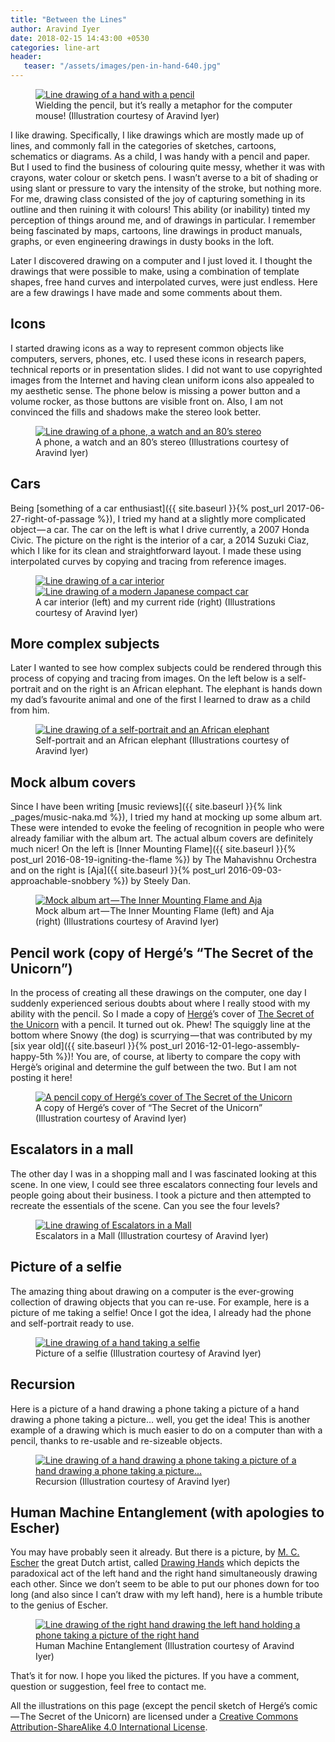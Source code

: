 ```yaml
---
title: "Between the Lines"
author: Aravind Iyer
date: 2018-02-15 14:43:00 +0530
categories: line-art
header:
   teaser: "/assets/images/pen-in-hand-640.jpg" 
---
```

<figure>
   <a href="/assets/images/pen-in-hand.jpg">
      <img src="/assets/images/pen-in-hand-640.jpg" alt="Line drawing of a hand with a pencil">
   </a>
   <figcaption>Wielding the pencil, but it’s really a metaphor for the computer mouse! (Illustration courtesy of Aravind Iyer)</figcaption>
</figure>

I like drawing. Specifically, I like drawings which are mostly made up of lines, and commonly fall in the categories of sketches, cartoons, schematics or diagrams. As a child, I was handy with a pencil and paper. But I used to find the business of colouring quite messy, whether it was with crayons, water colour or sketch pens. I wasn’t averse to a bit of shading or using slant or pressure to vary the intensity of the stroke, but nothing more. For me, drawing class consisted of the joy of capturing something in its outline and then ruining it with colours! This ability (or inability) tinted my perception of things around me, and of drawings in particular. I remember being fascinated by maps, cartoons, line drawings in product manuals, graphs, or even engineering drawings in dusty books in the loft.

Later I discovered drawing on a computer and I just loved it. I thought the drawings that were possible to make, using a combination of template shapes, free hand curves and interpolated curves, were just endless. Here are a few drawings I have made and some comments about them.

## Icons

I started drawing icons as a way to represent common objects like computers, servers, phones, etc. I used these icons in research papers, technical reports or in presentation slides. I did not want to use copyrighted images from the Internet and having clean uniform icons also appealed to my aesthetic sense. The phone below is missing a power button and a volume rocker, as those buttons are visible front on. Also, I am not convinced the fills and shadows make the stereo look better.

<figure>
   <a href="/assets/images/line-drawing-icons.jpg">
      <img src="/assets/images/line-drawing-icons-640.jpg" alt="Line drawing of a phone, a watch and an 80’s stereo">
   </a>
   <figcaption>A phone, a watch and an 80’s stereo (Illustrations courtesy of Aravind Iyer)</figcaption>
</figure>

## Cars

Being [something of a car enthusiast]({{ site.baseurl }}{% post_url 2017-06-27-right-of-passage %}), I tried my hand at a slightly more complicated object — a car. The car on the left is what I drive currently, a 2007 Honda Civic. The picture on the right is the interior of a car, a 2014 Suzuki Ciaz, which I like for its clean and straightforward layout. I made these using interpolated curves by copying and tracing from reference images.

<figure class="half">
   <a href="/assets/images/car-interior.jpg">
      <img src="/assets/images/car-interior-640.jpg" alt="Line drawing of a car interior">
   </a>
   <a href="/assets/images/2007HondaCivic.jpg">
      <img src="/assets/images/2007HondaCivic-640.jpg" alt="Line drawing of a modern Japanese compact car">
   </a>
   <figcaption>A car interior (left) and my current ride (right) (Illustrations courtesy of Aravind Iyer)</figcaption>
</figure>

## More complex subjects

Later I wanted to see how complex subjects could be rendered through this process of copying and tracing from images. On the left below is a self-portrait and on the right is an African elephant. The elephant is hands down my dad’s favourite animal and one of the first I learned to draw as a child from him.

<figure>
   <a href="/assets/images/complex-subjects.jpg">
      <img src="/assets/images/complex-subjects-640.jpg" alt="Line drawing of a self-portrait and an African elephant">
   </a>
   <figcaption>Self-portrait and an African elephant (Illustrations courtesy of Aravind Iyer)</figcaption>
</figure>

## Mock album covers

Since I have been writing [music reviews]({{ site.baseurl }}{% link _pages/music-naka.md %}), I tried my hand at mocking up some album art. These were intended to evoke the feeling of recognition in people who were already familiar with the album art. The actual album covers are definitely much nicer! On the left is [Inner Mounting Flame]({{ site.baseurl }}{% post_url 2016-08-19-igniting-the-flame %}) by The Mahavishnu Orchestra and on the right is [Aja]({{ site.baseurl }}{% post_url 2016-09-03-approachable-snobbery %}) by Steely Dan.

<figure>
   <a href="/assets/images/mock-album-art.jpg">
      <img src="/assets/images/mock-album-art-640.jpg" alt="Mock album art — The Inner Mounting Flame and Aja">
   </a>
   <figcaption>Mock album art — The Inner Mounting Flame (left) and Aja (right) (Illustrations courtesy of Aravind Iyer)</figcaption>
</figure>

## Pencil work (copy of Hergé’s “The Secret of the Unicorn”)

In the process of creating all these drawings on the computer, one day I suddenly experienced serious doubts about where I really stood with my ability with the pencil. So I made a copy of [Hergé](https://en.wikipedia.org/wiki/Hergé)’s cover of [The Secret of the Unicorn](https://en.wikipedia.org/wiki/The_Secret_of_the_Unicorn) with a pencil. It turned out ok. Phew! The squiggly line at the bottom where Snowy (the dog) is scurrying — that was contributed by my [six year old]({{ site.baseurl }}{% post_url 2016-12-01-lego-assembly-happy-5th %})! You are, of course, at liberty to compare the copy with Hergè’s original and determine the gulf between the two. But I am not posting it here!

<figure>
   <a href="/assets/images/secret-of-unicorn.jpg">
      <img src="/assets/images/secret-of-unicorn-640.jpg" alt="A pencil copy of Hergé’s cover of The Secret of the Unicorn">
   </a>
   <figcaption>A copy of Hergé’s cover of “The Secret of the Unicorn” (Illustration courtesy of Aravind Iyer)</figcaption>
</figure>

## Escalators in a mall

The other day I was in a shopping mall and I was fascinated looking at this scene. In one view, I could see three escalators connecting four levels and people going about their business. I took a picture and then attempted to recreate the essentials of the scene. Can you see the four levels?

<figure>
   <a href="/assets/images/mall-escalators.jpg">
      <img src="/assets/images/mall-escalators-640.jpg" alt="Line drawing of Escalators in a Mall">
   </a>
   <figcaption>Escalators in a Mall (Illustration courtesy of Aravind Iyer)</figcaption>
</figure>

## Picture of a selfie

The amazing thing about drawing on a computer is the ever-growing collection of drawing objects that you can re-use. For example, here is a picture of me taking a selfie! Once I got the idea, I already had the phone and self-portrait ready to use.

<figure>
   <a href="/assets/images/self-draw.jpg">
      <img src="/assets/images/self-draw-640.jpg" alt="Line drawing of a hand taking a selfie">
   </a>
   <figcaption>Picture of a selfie (Illustration courtesy of Aravind Iyer)</figcaption>
</figure>

## Recursion

Here is a picture of a hand drawing a phone taking a picture of a hand drawing a phone taking a picture… well, you get the idea! This is another example of a drawing which is much easier to do on a computer than with a pencil, thanks to re-usable and re-sizeable objects.

<figure>
   <a href="/assets/images/Hand-camera.jpg">
      <img src="/assets/images/Hand-camera-640.jpg" alt="Line drawing of a hand drawing a phone taking a picture of a hand drawing a phone taking a picture…">
   </a>
   <figcaption>Recursion (Illustration courtesy of Aravind Iyer)</figcaption>
</figure>

## Human Machine Entanglement (with apologies to Escher)

You may have probably seen it already. But there is a picture, by [M. C. Escher](https://en.wikipedia.org/wiki/M._C._Escher) the great Dutch artist, called [Drawing Hands](https://en.wikipedia.org/wiki/Drawing_Hands) which depicts the paradoxical act of the left hand and the right hand simultaneously drawing each other. Since we don’t seem to be able to put our phones down for too long (and also since I can’t draw with my left hand), here is a humble tribute to the genius of Escher.

<figure>
   <a href="/assets/images/human-machine-entanglement.jpg">
      <img src="/assets/images/human-machine-entanglement-640.jpg" alt="Line drawing of the right hand drawing the left hand holding a phone taking a picture of the right hand">
   </a>
   <figcaption>Human Machine Entanglement (Illustration courtesy of Aravind Iyer)</figcaption>
</figure>

That’s it for now. I hope you liked the pictures. If you have a comment, question or suggestion, feel free to contact me.

All the illustrations on this page (except the pencil sketch of Hergé’s comic — The Secret of the Unicorn) are licensed under a [Creative Commons Attribution-ShareAlike 4.0 International License](http://creativecommons.org/licenses/by-sa/4.0/).
